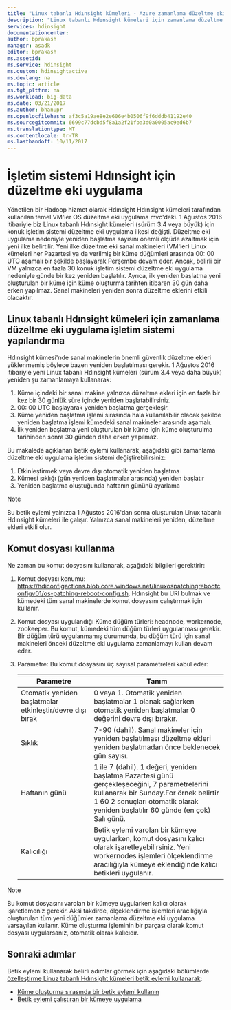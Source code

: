 ```yaml
---
title: "Linux tabanlı Hdınsight kümeleri - Azure zamanlama düzeltme eki uygulama işletim sistemi yapılandırma | Microsoft Docs"
description: "Linux tabanlı Hdınsight kümeleri için zamanlama düzeltme eki uygulama işletim sistemi yapılandırma konusunda bilgi edinin."
services: hdinsight
documentationcenter: 
author: bprakash
manager: asadk
editor: bprakash
ms.assetid: 
ms.service: hdinsight
ms.custom: hdinsightactive
ms.devlang: na
ms.topic: article
ms.tgt_pltfrm: na
ms.workload: big-data
ms.date: 03/21/2017
ms.author: bhanupr
ms.openlocfilehash: af3c5a19ae8e2e606e4b0506f9f6dddb41192e40
ms.sourcegitcommit: 6699c77dcbd5f8a1a2f21fba3d0a0005ac9ed6b7
ms.translationtype: MT
ms.contentlocale: tr-TR
ms.lasthandoff: 10/11/2017
---
```

# <a name="os-patching-for-hdinsight"></a>İşletim sistemi Hdınsight için düzeltme eki uygulama 
Yönetilen bir Hadoop hizmet olarak Hdınsight Hdınsight kümeleri tarafından kullanılan temel VM'ler OS düzeltme eki uygulama mvc'deki. 1 Ağustos 2016 itibariyle biz Linux tabanlı Hdınsight kümeleri (sürüm 3.4 veya büyük) için konuk işletim sistemi düzeltme eki uygulama ilkesi değişti. Düzeltme eki uygulama nedeniyle yeniden başlatma sayısını önemli ölçüde azaltmak için yeni ilke belirtilir. Yeni ilke düzeltme eki sanal makineleri (VM'ler) Linux kümeleri her Pazartesi ya da verilmiş bir küme düğümleri arasında 00: 00 UTC aşamalı bir şekilde başlayarak Perşembe devam eder. Ancak, belirli bir VM yalnızca en fazla 30 konuk işletim sistemi düzeltme eki uygulama nedeniyle günde bir kez yeniden başlatılır. Ayrıca, ilk yeniden başlatma yeni oluşturulan bir küme için küme oluşturma tarihten itibaren 30 gün daha erken yapılmaz. Sanal makineleri yeniden sonra düzeltme eklerini etkili olacaktır.

## <a name="how-to-configure-the-os-patching-schedule-for-linux-based-hdinsight-clusters"></a>Linux tabanlı Hdınsight kümeleri için zamanlama düzeltme eki uygulama işletim sistemi yapılandırma
Hdınsight kümesi'nde sanal makinelerin önemli güvenlik düzeltme ekleri yüklenmemiş böylece bazen yeniden başlatılması gerekir. 1 Ağustos 2016 itibariyle yeni Linux tabanlı Hdınsight kümeleri (sürüm 3.4 veya daha büyük) yeniden şu zamanlamaya kullanarak:

1. Küme içindeki bir sanal makine yalnızca düzeltme ekleri için en fazla bir kez bir 30 günlük süre içinde yeniden başlatabilirsiniz.
2. 00: 00 UTC başlayarak yeniden başlatma gerçekleşir.
3. Küme yeniden başlatma işlemi sırasında hala kullanılabilir olacak şekilde yeniden başlatma işlemi kümedeki sanal makineler arasında aşamalı.
4. İlk yeniden başlatma yeni oluşturulan bir küme için küme oluşturulma tarihinden sonra 30 günden daha erken yapılmaz.

Bu makalede açıklanan betik eylemi kullanarak, aşağıdaki gibi zamanlama düzeltme eki uygulama işletim sistemi değiştirebilirsiniz:
1. Etkinleştirmek veya devre dışı otomatik yeniden başlatma
2. Kümesi sıklığı (gün yeniden başlatmalar arasında) yeniden başlatır
3. Yeniden başlatma oluştuğunda haftanın gününü ayarlama

> [!NOTE]
> Bu betik eylemi yalnızca 1 Ağustos 2016'dan sonra oluşturulan Linux tabanlı Hdınsight kümeleri ile çalışır. Yalnızca sanal makineleri yeniden, düzeltme ekleri etkili olur. 
>

## <a name="how-to-use-the-script"></a>Komut dosyası kullanma 

Ne zaman bu komut dosyasını kullanarak, aşağıdaki bilgileri gerektirir:
1. Komut dosyası konumu: https://hdiconfigactions.blob.core.windows.net/linuxospatchingrebootconfigv01/os-patching-reboot-config.sh.  Hdınsight bu URI bulmak ve kümedeki tüm sanal makinelerde komut dosyasını çalıştırmak için kullanır.
  
2. Komut dosyası uygulandığı Küme düğüm türleri: headnode, workernode, zookeeper. Bu komut, kümedeki tüm düğüm türleri uygulanması gerekir. Bir düğüm türü uygulanmamış durumunda, bu düğüm türü için sanal makineleri önceki düzeltme eki uygulama zamanlamayı kullan devam eder.


3.  Parametre: Bu komut dosyasını üç sayısal parametreleri kabul eder:

    | Parametre | Tanım |
    | --- | --- |
    | Otomatik yeniden başlatmalar etkinleştir/devre dışı bırak |0 veya 1. Otomatik yeniden başlatmalar 1 olanak sağlarken otomatik yeniden başlatmalar 0 değerini devre dışı bırakır. |
    | Sıklık |7-90 (dahil). Sanal makineler için yeniden başlatılması düzeltme ekleri yeniden başlatmadan önce beklenecek gün sayısı. |
    | Haftanın günü |1 ile 7 (dahil). 1 değeri, yeniden başlatma Pazartesi günü gerçekleşeceğini, 7 parametrelerini kullanarak bir Sunday.For örnek belirtir 1 60 2 sonuçları otomatik olarak yeniden başlatılır 60 günde (en çok) Salı günü. |
    | Kalıcılığı |Betik eylemi varolan bir kümeye uygularken, komut dosyasını kalıcı olarak işaretleyebilirsiniz. Yeni workernodes işlemleri ölçeklendirme aracılığıyla kümeye eklendiğinde kalıcı betikleri uygulanır. |

> [!NOTE]
> Bu komut dosyasını varolan bir kümeye uygularken kalıcı olarak işaretlemeniz gerekir. Aksi takdirde, ölçeklendirme işlemleri aracılığıyla oluşturulan tüm yeni düğümler zamanlama düzeltme eki uygulama varsayılan kullanır.
Küme oluşturma işleminin bir parçası olarak komut dosyası uygularsanız, otomatik olarak kalıcıdır.
>

## <a name="next-steps"></a>Sonraki adımlar

Betik eylemi kullanarak belirli adımlar görmek için aşağıdaki bölümlerde [özelleştirme Linuz tabanlı Hdınsight kümeleri betik eylemi kullanarak](hdinsight-hadoop-customize-cluster-linux.md):

* [Küme oluşturma sırasında bir betik eylemi kullanın](hdinsight-hadoop-customize-cluster-linux.md#use-a-script-action-during-cluster-creation)
* [Betik eylemi çalıştıran bir kümeye uygulama](hdinsight-hadoop-customize-cluster-linux.md#apply-a-script-action-to-a-running-cluster)
